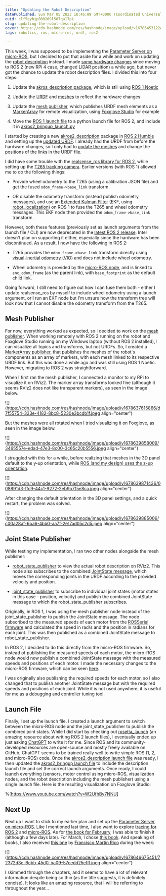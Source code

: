 ```yaml
---
title: "Updating the Robot Description"
datePublished: Sun Mar 05 2023 18:46:09 GMT+0000 (Coordinated Universal Time)
cuid: clf5qyhjp000209l507qa17pk
slug: updating-the-robot-description
cover: https://cdn.hashnode.com/res/hashnode/image/upload/v1678645312248/df0aeb28-113c-4811-8281-668d6514e1cb.jpeg
tags: robotics, ros, micro-ros, urdf, ros2

---
```


This week, I was supposed to be implementing the [Parameter Server on micro-ROS](https://micro.ros.org/docs/tutorials/programming_rcl_rclc/parameters/), but I decided to put that aside for a while and work on updating the [robot description](https://github.com/adityakamath/akros/tree/main/akros_description) instead. I made [some hardware changes](https://adityakamath.github.io/2022-08-05-akros2-firmware-part-3/) since moving to ROS 2 (new RPi 4 case, changed LIDAR position) a while ago, but never got the chance to update the robot description files. I divided this into four steps:

1. Update the [akros\_description package](https://github.com/adityakamath/akros/tree/main/akros_description), which is still using [ROS 1 Noetic](http://wiki.ros.org/noetic)
    
2. Update the [URDF](https://github.com/adityakamath/akros/blob/main/akros_description/urdf/akros.urdf.xacro) and [meshes](https://github.com/adityakamath/akros_3d_assets/tree/akros) to reflect the hardware changes
    
3. Update the [mesh publisher](https://github.com/adityakamath/akros/blob/main/akros_description/scripts/mesh_publisher.py), which publishes URDF mesh elements as a [MarkerArray](http://docs.ros.org/en/noetic/api/visualization_msgs/html/msg/MarkerArray.html) for remote visualization, using [Foxglove Studio](https://foxglove.dev/studio) for example
    
4. Move the [ROS 1 launch file](https://github.com/adityakamath/akros/blob/main/akros_description/launch/akros_description.launch) to a python launch file for ROS 2, and include it in [akros2\_bringup\_launch.py](https://github.com/adityakamath/akros2_bringup/blob/humble/launch/akros2_bringup_launch.py)
    

I started by creating a new [akros2\_description](https://github.com/adityakamath/akros2_description/tree/humble) package in [ROS 2 Humble](https://docs.ros.org/en/humble/index.html) and setting up the [updated URDF](https://github.com/adityakamath/akros2_description/blob/humble/urdf/akros2.urdf). I already had the URDF from before the hardware changes, so I only had to [update the meshes](https://github.com/adityakamath/akros_3d_assets/tree/akros2) and change the positions of the links in the URDF file.

I did have some trouble with the [realsense\_ros library for ROS 2](https://github.com/IntelRealSense/realsense-ros), while setting up the [T265 tracking camera](https://www.intelrealsense.com/tracking-camera-t265/). Earlier versions (with ROS 1) allowed me to do the following things:

* Provide wheel odometry to the T265 (using a calibration JSON file) and get the fused `odom_frame->base_link` transform.
    
* OR disable the odometry transform (instead publish odometry messages), and use an [Extended Kalman Filter](https://en.wikipedia.org/wiki/Extended_Kalman_filter) (EKF, using [robot\_localization](http://docs.ros.org/en/melodic/api/robot_localization/html/index.html#)) on ROS 1 to fuse the T265 and wheel odometry messages. This EKF node then provided the `odom_frame->base_link` transform.
    

However, both these features (previously set as launch arguments from the launch file / CLI) are now deprecated in the [latest ROS 2 release](https://github.com/IntelRealSense/realsense-ros/releases/tag/4.51.1). Intel doesn't plan on supporting it either, especially since the hardware has been discontinued. As a result, I now have the following in ROS 2:

* T265 provides the `odom_frame->base_link` transform directly using [visual-inertial odometry (VIO)](https://www.intelrealsense.com/visual-inertial-tracking-case-study/) and does not include wheel odometry.
    
* Wheel odometry is provided by the [micro-ROS node](https://github.com/adityakamath/akros2_firmware), and is linked to `enc_odom_frame` (as the parent link), with `base_footprint` as the default child link.
    

Going forward, I still need to figure out how I can fuse them both - either I update realsense\_ros by myself to include wheel odometry using a launch argument, or I run an EKF node but I'm unsure how the transform tree will look now that I cannot disable the odometry transform from the T265.

## Mesh Publisher

For now, everything worked as expected, so I decided to work on the [mesh publisher](https://github.com/adityakamath/akros2_description/blob/humble/akros2_description/mesh_publisher.py). When working remotely with ROS 2 running on the robot and Foxglove Studio running on my Windows laptop (without ROS 2 installed), I can visualize all topics and transforms, but not URDFs. So, I created a [MarkerArray publisher](https://github.com/adityakamath/akros/blob/main/akros_description/scripts/mesh_publisher.py), that publishes the meshes of the robot's components as an array of markers, with each mesh linked to its respective URDF link. But this was done a while ago and was still using ROS 1 Noetic. However, migrating to ROS 2 was straightforward.

When I first ran the mesh publisher, I connected a monitor to my RPi to visualize it on RViz2. The marker array transforms looked fine (although it seems RViz2 does not like transparent markers), as seen in the image below.

![](https://cdn.hashnode.com/res/hashnode/image/upload/v1678637615866/d7f55754-333e-4182-8bc8-5230e3bcdb1f.jpeg align="center")

But the meshes were all rotated when I tried visualizing it on Foxglove, as seen in the image below.

![](https://cdn.hashnode.com/res/hashnode/image/upload/v1678639858009/3465557e-edad-47e3-8c00-3c65c20b5556.jpeg align="center")

I struggled with this for a while, before realizing that meshes in the 3D panel default to the y-up orientation, while [ROS (and my design) uses the z-up orientation](https://www.ros.org/reps/rep-0105.html).

![](https://cdn.hashnode.com/res/hashnode/image/upload/v1678639871436/008891d3-ffc9-44c1-9272-2eb9b715e8ca.jpeg align="center")

After changing the default orientation in the 3D panel settings, and a quick restart, the problem was solved.

![](https://cdn.hashnode.com/res/hashnode/image/upload/v1678639885006/c00a28af-6ba6-4bb0-aa7f-2e17ad05c2d5.jpeg align="center")

## Joint State Publisher

While testing my implementation, I ran two other nodes alongside the mesh publisher:

* [robot\_state\_publisher](https://github.com/ros/robot_state_publisher) to view the actual robot description on RViz2. This node also subscribes to the combined [JointState message](https://docs.ros2.org/galactic/api/sensor_msgs/msg/JointState.html), which moves the corresponding joints in the URDF according to the provided velocity and position.
    
* [joint\_state\_publisher](https://github.com/ros/joint_state_publisher) to subscribe to individual joint states (motor states in this case - position, velocity) and publish the combined JointState message to which the robot\_state\_publisher subscribes.
    

Originally, in ROS 1, I was using the mesh publisher node instead of the joint\_state\_publisher to publish the JointState message. The node subscribed to the measured speeds of each motor from the [ROSSerial firmware](https://github.com/adityakamath/arduino_sketchbook_ros/tree/main/akros_holo_drive) and calculated the speed in rad/s and the position in radians for each joint. This was then published as a combined JointState message to robot\_state\_publisher.

In ROS 2, I decided to do this directly from the micro-ROS firmware. So, instead of publishing the measured speeds of each motor, the micro-ROS node would now publish a combined JointState message with the measured speeds and positions of each motor. I made the necessary changes to the micro-ROS firmware, which can be seen [here](https://github.com/adityakamath/akros2_firmware/blob/akros2_humble/akros2_firmware.ino).

I was originally also publishing the required speeds for each motor, so I also changed that to publish another JointState message but with the required speeds and positions of each joint. While it is not used anywhere, it is useful for me as a debugging and controller tuning tool.

## Launch File

Finally, I set up the launch file. I created a launch argument to switch between the micro-ROS node and the joint\_state\_publisher to publish the combined joint states. While I did start by checking out [rosetta\_launch](https://github.com/MetroRobots/rosetta_launch) (an amazing resource about writing ROS 2 launch files), I eventually ended up just asking [ChatGPT](https://chat.openai.com/) to write it for me. Since ROS and its community-developed resources are open-source and mostly freely available on GitHub, ChatGPT seems to be trained really well to write simple ROS (1, 2, and micro-ROS) code. Once the [akros2\_description launch file](https://github.com/adityakamath/akros2_description/blob/humble/launch/akros2_description_launch.py) was ready, I then updated the [akros2\_bringup launch file](https://github.com/adityakamath/akros2_bringup/blob/humble/launch/akros2_bringup_launch.py) to include the description launch file and set the correct launch arguments. Once ready, I could launch everything (sensors, motor control using micro-ROS, visualization nodes, and the robot description including the mesh publisher) using a single launch file. Here is the resulting visualization on Foxglove Studio:

%[https://www.youtube.com/watch?v=W2UfhBy7NNU] 

## Next Up

Next up I want to stick to my earlier plan and set up the [Parameter Server on micro-ROS](https://micro.ros.org/docs/tutorials/programming_rcl_rclc/parameters/). Like I mentioned last time, I also want to explore [tracing for ROS 2](https://github.com/ros2/ros2_tracing) and [micro-ROS](https://micro.ros.org/docs/tutorials/advanced/tracing/). As for [the book for February](https://www.goodreads.com/book/show/40876575-utopia-for-realists), I was able to finish it (although a few days late). For March, I chose [this book](https://www.goodreads.com/book/show/36062756-science-ish?ref=nav_sb_ss_1_9). And speaking of books, I also received [this one](https://www.amazon.com/Concise-Introduction-Robot-Programming-ROS2/dp/1032264659) by [Francisco Martin Rico](https://twitter.com/Fmrico) during the week:

![](https://cdn.hashnode.com/res/hashnode/image/upload/v1678646675451/72372d3e-6cbb-45d0-ba09-57cedd25efff.jpeg align="center")

I skimmed through the chapters, and it seems to have a lot of relevant information despite being so thin (as the title suggests, it is definitely concise). It looks like an amazing resource, that I will be referring to throughout the year...
